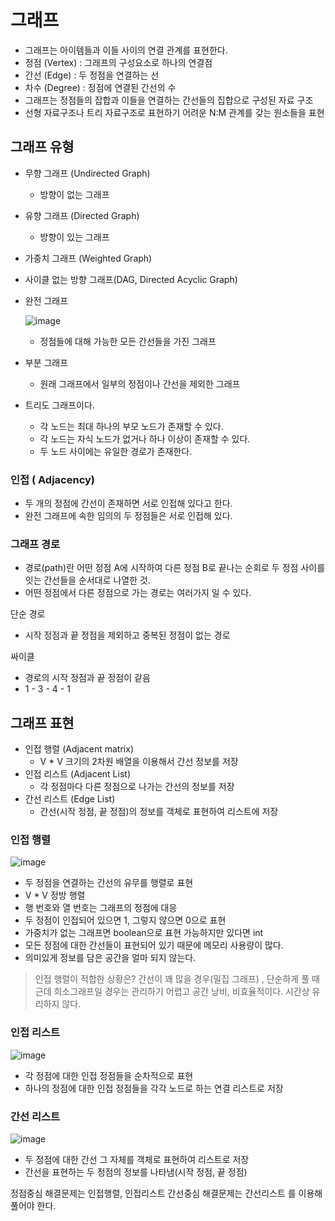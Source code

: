 # 그래프

- 그래프는 아이템들과 이들 사이의 연결 관계를 표현한다.
- 정점 (Vertex) : 그래프의 구성요소로 하나의 연결점
- 간선 (Edge) : 두 정점을 연결하는 선
- 차수 (Degree) : 정점에 연결된 간선의 수
- 그래프는 정점들의 잡합과 이들을 연결하는 간선들의 집합으로 구성된 자료 구조
- 선형 자료구조나 트리 자료구조로 표현하기 어려운 N:M 관계를 갖는 원소들을 표현


## 그래프 유형

- 무향 그래프 (Undirected Graph)
    - 방향이 없는 그래프
- 유향 그래프 (Directed Graph)
    - 방향이 있는 그래프
- 가중치 그래프 (Weighted Graph)
- 사이클 없는 방향 그래프(DAG, Directed Acyclic Graph)


- 완전 그래프
    
    ![image](https://user-images.githubusercontent.com/67090601/135579230-d6dd0181-61f4-449d-a0fb-23f28f90f992.png)
 
    - 정점들에 대해 가능한 모든 간선들을 가진 그래프
- 부분 그래프
    - 원래 그래프에서 일부의 정점이나 간선을 제외한 그래프
- 트리도 그래프이다.
    - 각 노드는 최대 하나의 부모 노드가 존재할 수 있다.
    - 각 노드는 자식 노드가 없거나 하나 이상이 존재할 수 있다.
    - 두 노드 사이에는 유일한 경로가 존재한다.

### 인접 ( Adjacency)

- 두 개의 정점에 간선이 존재하면 서로 인접해 있다고 한다.
- 완전 그래프에 속한 임의의 두 정점들은 서로 인접해 있다.

### 그래프 경로

- 경로(path)란 어떤 정점 A에 시작하여 다른 정점 B로 끝나는 순회로
두 정점 사이를 잇는 간선들을 순서대로 나열한 것.
- 어떤 정점에서 다른 정점으로 가는 경로는 여러가지 일 수 있다.

단순 경로

- 시작 정점과 끝 정점을 제외하고 중복된 정점이 없는 경로

싸이클

- 경로의 시작 정점과 끝 정점이 같음
- 1 - 3 - 4 - 1


## 그래프 표현

- 인접 행렬 (Adjacent matrix)
    - V * V 크기의 2차원 배열을 이용해서 간선 정보를 저장
- 인접 리스트 (Adjacent List)
    - 각 정점마다 다른 정점으로 나가는 간선의 정보를 저장
- 간선 리스트 (Edge List)
    - 간선(시작 정점, 끝 정점)의 정보를 객체로 표현하여 리스트에 저장

### 인접 행렬

![image](https://user-images.githubusercontent.com/67090601/135579265-67c243af-8afa-403d-bf8e-dc6f27a0c4b5.png)

- 두 정점을 연결하는 간선의 유무를 행렬로 표현
- V * V 정방 행렬
- 행 번호와 열 번호는 그래프의 정점에 대응
- 두 정점이 인접되어 있으면 1, 그렇지 않으면 0으로 표현
- 가중치가 없는 그래프면  boolean으로 표현 가능하지만 있다면 int
- 모든 정점에 대한 간선들이 표현되어 있기 때문에 메모리 사용량이 많다.
- 의미있게 정보를 담은 공간을 얼마 되지 않는다.

> 인접 행렬이 적합한 상황은?
간선이 꽤 많을 경우(밀집 그래프) , 단순하게 풀 때 
근데 희소그래프일 경우는 관리하기 어렵고 공간 낭비, 비효율적이다. 시간상 유리하지 않다.
> 

### 인접 리스트

![image](https://user-images.githubusercontent.com/67090601/135579308-4cd0e7fd-98ef-45e9-ac06-cb1cd08a6765.png)

- 각 정점에 대한 인접 정점들을 순차적으로 표현
- 하나의 정점에 대한 인접 정점들을 각각 노드로 하는 연결 리스트로 저장

### 간선 리스트

![image](https://user-images.githubusercontent.com/67090601/135579342-e5c1aed1-4eb0-473b-9950-fbc9bb33c012.png)

- 두 정점에 대한 간선 그 자체를 객체로 표현하여 리스트로 저장
- 간선을 표현하는 두 정점의 정보를 나타냄(시작 정점, 끝 정점)

정점중심 해결문제는 인접행렬, 인접리스트
간선중심 해결문제는 간선리스트 를 이용해 풀어야 한다.

